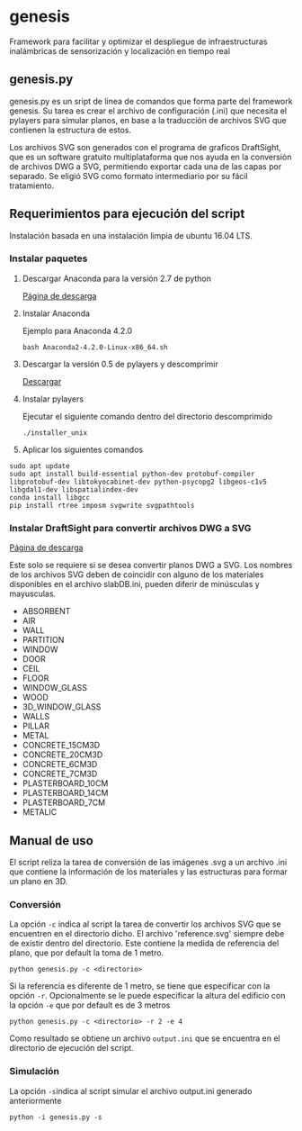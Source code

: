# genesis
Framework para facilitar y optimizar el despliegue de infraestructuras inalámbricas de sensorización y localización en tiempo real

## genesis.py
  genesis.py es un sript de linea de comandos que forma parte del framework genesis.
  Su tarea es crear el archivo de configuración (.ini) que necesita el pylayers para simular planos, en base a la traducción de archivos SVG que contienen la estructura de estos.
  
  Los archivos SVG son generados con el programa de graficos DraftSight, que es un software gratuito multiplataforma que nos ayuda en la conversión de archivos DWG a SVG, permitiendo exportar cada una de las capas por separado. Se eligió SVG como formato intermediario por su fácil tratamiento.

## Requerimientos para ejecución del script

  Instalación basada en una instalación limpia de ubuntu 16.04 LTS.

### Instalar paquetes

1. Descargar Anaconda para la versión 2.7 de python

    [Página de descarga](https://www.continuum.io/downloads)
  
2. Instalar Anaconda
  
    Ejemplo para Anaconda 4.2.0
    ```
    bash Anaconda2-4.2.0-Linux-x86_64.sh
    ```
3. Descargar la versión 0.5 de pylayers y descomprimir

    [Descargar](https://github.com/pylayers/pylayers/archive/v0.5.zip)
  
4. Instalar pylayers

    Ejecutar el siguiente comando dentro del directorio descomprimido
    ```
    ./installer_unix
    ```

5. Aplicar los siguientes comandos
  ```
  sudo apt update
  sudo apt install build-essential python-dev protobuf-compiler libprotobuf-dev libtokyocabinet-dev python-psycopg2 libgeos-c1v5 libgdal1-dev libspatialindex-dev
  conda install libgcc
  pip install rtree imposm svgwrite svgpathtools
  ```


### Instalar DraftSight para convertir archivos DWG a SVG

[Página de descarga](http://www.3ds.com/products-services/draftsight-cad-software/free-download/)
  
  Este solo se requiere si se desea convertir planos DWG a SVG. Los nombres de los archivos SVG deben de coincidir con alguno de los materiales disponibles en el archivo slabDB.ini, pueden diferir de minúsculas y mayusculas.
  * ABSORBENT
  * AIR
  * WALL
  * PARTITION
  * WINDOW
  * DOOR
  * CEIL
  * FLOOR
  * WINDOW_GLASS
  * WOOD
  * 3D_WINDOW_GLASS
  * WALLS
  * PILLAR
  * METAL
  * CONCRETE_15CM3D
  * CONCRETE_20CM3D
  * CONCRETE_6CM3D
  * CONCRETE_7CM3D
  * PLASTERBOARD_10CM
  * PLASTERBOARD_14CM
  * PLASTERBOARD_7CM
  * METALIC

## Manual de uso

  El script reliza la tarea de conversión de las imágenes .svg a un archivo .ini que contiene la información de los materiales y las estructuras para formar un plano en 3D.
  
### Conversión

  La opción `-c` indica al script la tarea de convertir los archivos SVG que se encuentren en el directorio dicho. El archivo 'reference.svg' siempre debe de existir dentro del directorio. Este contiene la medida de referencia del plano, que por default la toma de 1 metro.
  ```
  python genesis.py -c <directorio>
  ```
  Si la referencia es diferente de 1 metro, se tiene que especificar con la opción `-r`. Opcionalmente se le puede especificar la altura del edificio con la opción `-e` que por default es de 3 metros
  ```
  python genesis.py -c <directorio> -r 2 -e 4
  ``` 
  Como resultado se obtiene un archivo `output.ini` que se encuentra en el directorio de ejecución del script.
  
### Simulación
  
  La opción `-s`indica al script simular el archivo output.ini generado anteriormente
  ```
  python -i genesis.py -s
  ``` 
  
